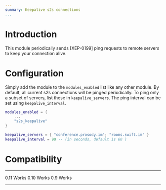 ```yaml
---
summary: Keepalive s2s connections
...
```


Introduction
============

This module periodically sends [XEP-0199] ping requests to remote servers
to keep your connection alive.

Configuration
=============

Simply add the module to the `modules_enabled` list like any other
module. By default, all current s2s connections will be pinged
periodically. To ping only a subset of servers, list these in
`keepalive_servers`. The ping interval can be set using
`keepalive_interval`.

``` lua
modules_enabled = {
    ...
    "s2s_keepalive"
}

keepalive_servers = { "conference.prosody.im"; "rooms.swift.im" }
keepalive_interval = 90 -- (in seconds, default is 60 )
```

Compatibility
=============

  ------- -----------------------
  0.11    Works
  0.10    Works
  0.9     Works
  ------- -----------------------
